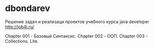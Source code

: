 # dbondarev

Решение задач и реализаци проектов учебного курса java developer
http://job4j.ru/

Chapter 001 - Базовый Синтаксис.
Chapter 002 - ООП.
Chapter 003 - Collections. Lite.

